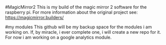 #MagicMirror2
This is my build of the magic mirror 2 software for the raspberry pi.
For more information about the original project see: https://magicmirror.builders/

#my modules
This github will be my backup space for the modules i am working on. If, by miracle, i ever complete one, i will create a new repo for it.
For now i am working on a google analytics module. 